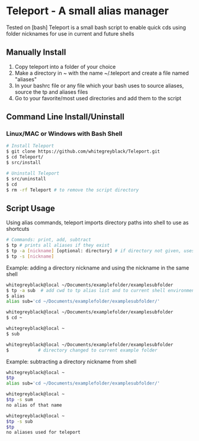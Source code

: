 # Teleport - A small alias manager
Tested on [bash]
Teleport is a small bash script to enable quick cds using folder nicknames for use in current and future shells

## Manually Install
1. Copy teleport into a folder of your choice
2. Make a directory in ~ with the name ~/.teleport and create a file named "aliases"
3. In your bashrc file or any file which your bash uses to source aliases, source the tp and aliases files
4. Go to your favorite/most used directories and add them to the script

## Command Line Install/Uninstall
### Linux/MAC or Windows with Bash Shell
```sh
# Install Teleport
$ git clone https://github.com/whitegreyblack/Teleport.git
$ cd Teleport/
$ src/install

# Uninstall Teleport 
$ src/uninstall
$ cd
$ rm -rf Teleport # to remove the script directory
```
## Script Usage
Using alias commands, teleport imports directory paths into shell to use as shortcuts
```sh
# Commands: print, add, subtract
$ tp # prints all aliases if they exist
$ tp -a [nickname] [optional: directory] # if directory not given, uses current working directory
$ tp -s [nickname]
```
Example: adding a directory nickname and using the nickname in the same shell
```sh
whitegreyblack@local ~/Documents/examplefolder/examplesubfolder
$ tp -a sub  # add cwd to tp alias list and to current shell environment
$ alias
alias sub='cd ~/Documents/examplefolder/examplesubfolder/'

whitegreyblack@local ~/Documents/examplefolder/examplesubfolder
$ cd ~

whitegreyblack@local ~
$ sub

whitegreyblack@local ~/Documents/examplefolder/examplesubfolder
$           # directory changed to current example folder
```
Example: subtracting a directory nickname from shell
```sh
whitegreyblack@local ~
$tp
alias sub='cd ~/Documents/examplefolder/examplesubfolder/'

whitegreyblack@local ~
$tp -s sum
no alias of that name

whitegreyblack@local ~
$tp -s sub
$tp
no aliases used for teleport
```
